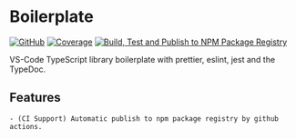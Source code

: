 # Boilerplate

[![GitHub](https://img.shields.io/github/license/vhidvz/vscode-typescript-library-boilerplate?style=flat)](https://vhidvz.github.io/vscode-typescript-library-boilerplate/)
[![Coverage](https://raw.githubusercontent.com/vhidvz/vscode-typescript-library-boilerplate/master/coverage-badge.svg)](https://htmlpreview.github.io/?https://github.com/vhidvz/vscode-typescript-library-boilerplate/blob/main/docs/coverage/lcov-report/index.html)
[![Build, Test and Publish to NPM Package Registry](https://github.com/vhidvz/vscode-typescript-library-boilerplate/actions/workflows/npm-ci.yml/badge.svg)](https://github.com/vhidvz/vscode-typescript-library-boilerplate/actions/workflows/npm-ci.yml)

VS-Code TypeScript library boilerplate with prettier, eslint, jest and the TypeDoc.

## Features

    - (CI Support) Automatic publish to npm package registry by github actions.
